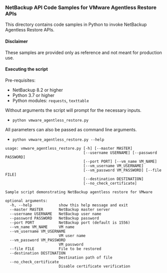 ### NetBackup API Code Samples for VMware Agentless Restore APIs

This directory contains code samples in Python to invoke NetBackup Agentless Restore APIs.

#### Disclaimer

These samples are provided only as reference and not meant for production use.

#### Executing the script

Pre-requisites:
- NetBackup 8.2 or higher
- Python 3.7 or higher
- Python modules: `requests`, `texttable`



Without arguments the script will prompt for the necessary inputs.
- `python vmware_agentless_restore.py`

All parameters can also be passed as command line arguments.
- `python vmware_agentless_restore.py --help`
```
usage: vmware_agentless_restore.py [-h] [--master MASTER]
                                   [--username USERNAME] [--password PASSWORD]
                                   [--port PORT] [--vm_name VM_NAME]
                                   [--vm_username VM_USERNAME]
                                   [--vm_password VM_PASSWORD] [--file FILE]
                                   [--destination DESTINATION]
                                   [--no_check_certificate]

Sample script demonstrating NetBackup agentless restore for VMware

optional arguments:
  -h, --help            show this help message and exit
  --master MASTER       NetBackup master server
  --username USERNAME   NetBackup user name
  --password PASSWORD   NetBackup password
  --port PORT           NetBackup port (default is 1556)
  --vm_name VM_NAME     VM name
  --vm_username VM_USERNAME
                        VM user name
  --vm_password VM_PASSWORD
                        VM password
  --file FILE           File to be restored
  --destination DESTINATION
                        Destination path of file
  --no_check_certificate
                        Disable certificate verification
```

